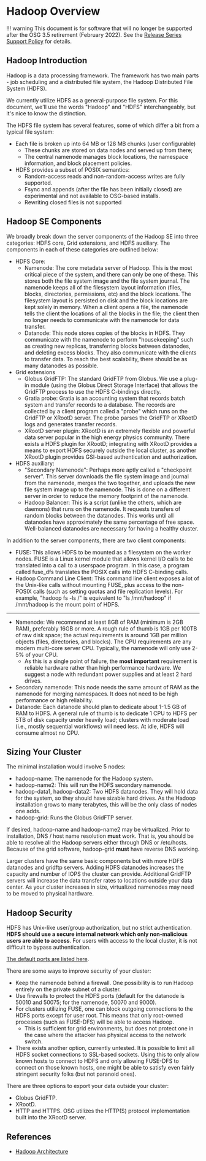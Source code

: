 Hadoop Overview
===============

!!! warning
    This document is for software that will no longer be supported after the OSG 3.5 retirement (February 2022).
    See the [Release Series Support Policy](https://opensciencegrid.org/technology/policy/release-series/) for details.

Hadoop Introduction
-------------------

Hadoop is a data processing framework.
The framework has two main parts - job scheduling and a distributed file system,
the Hadoop Distributed File System (HDFS).  

We currently utilize HDFS as a general-purpose file system. For this document,
we'll use the words "Hadoop" and "HDFS" interchangeably, but it's nice to know
the distinction.


The HDFS file system has several features, some of which differ a bit from a typical
file system:

- Each file is broken up into 64 MB or 128 MB chunks (user configurable)
    - These chunks are stored on data nodes and served up from there; 
    - The central namenode manages block locations, the namespace information, and block placement policies. 
- HDFS provides a subset of POSIX semantics:
    - Random-access reads and non-random-access writes are fully supported. 
    - Fsync and appends (after the file has been initially closed) are experimental and not available to OSG-based installs.
    - Rewriting closed files is not supported

Hadoop SE Components
--------------------

We broadly break down the server components of the Hadoop SE into three categories: HDFS core, Grid extensions, and HDFS
auxiliary. 
The components in each of these categories are outlined below:

-   HDFS Core:
    -   Namenode: The core metadata server of Hadoop. This is the most critical piece of the system, and there can only be one of these. This stores both the file system image and the file system journal. The namenode keeps all of the filesystem layout information (files, blocks, directories, permissions, etc) and the block locations. The filesystem layout is persisted on disk and the block locations are kept solely in memory. When a client opens a file, the namenode tells the client the locations of all the blocks in the file; the client then no longer needs to communicate with the namenode for data transfer.
    -   Datanode: This node stores copies of the blocks in HDFS. They communicate with the namenode to perform "housekeeping" such as creating new replicas, transferring blocks between datanodes, and deleting excess blocks. They also communicate with the clients to transfer data. To reach the best scalability, there should be as many datanodes as possible.
-   Grid extensions
    -   Globus GridFTP: The standard GridFTP from Globus. We use a plug-in module (using the Globus Direct Storage Interface) that allows the GridFTP process to use the HDFS C-bindings directly.
    -   Gratia probe: Gratia is an accounting system that records batch system and transfer records to a database. The records are collected by a client program called a "probe" which runs on the GridFTP or XRootD server.  The probe parses the GridFTP or XRootD logs and generates transfer records.
    -   XRootD server plugin: XRootD is an extremely flexible and powerful data server popular in the high energy physics community. There exists a HDFS plugin for XRootD; integrating with XRootD provides a means to export HDFS securely outside the local cluster, as another XRootD plugin provides GSI-based authentication and authorization.
-   HDFS auxiliary:
    -   "Secondary Namenode": Perhaps more aptly called a "checkpoint server". This server downloads the file system image and journal from the namenode, merges the two together, and uploads the new file system image up to the namenode. This is done on a different server in order to reduce the memory footprint of the namenode.
    -   Hadoop Balancer: This is a script (unlike the others, which are daemons) that runs on the namenode. It requests transfers of random blocks between the datanodes. This works until all datanodes have approximately the same percentage of free space. Well-balanced datanodes are necessary for having a healthy cluster.

In addition to the server components, there are two client components:

-   FUSE: This allows HDFS to be mounted as a filesystem on the worker nodes. FUSE is a Linux kernel module that allows kernel I/O calls to be translated into a call to a userspace program. In this case, a program called fuse\_dfs translates the POSIX calls into HDFS C-binding calls.
-   Hadoop Command Line Client: This command line client exposes a lot of the Unix-like calls without mounting FUSE, plus access to the non-POSIX calls (such as setting quotas and file replication levels). For example, "hadoop fs -ls /" is equivalent to "ls /mnt/hadoop" if /mnt/hadoop is the mount point of HDFS.

--------------------

-   Namenode: We recommend at least 8GB of RAM (minimum is 2GB RAM), preferably 16GB or more. A rough rule of thumb is 1GB per 100TB of raw disk space; the actual requirements is around 1GB per million objects (files, directories, and blocks). The CPU requirements are any modern multi-core server CPU. Typically, the namenode will only use 2-5% of your CPU.
    -   As this is a single point of failure, the **most important** requirement is reliable hardware rather than high performance hardware. We suggest a node with redundant power supplies and at least 2 hard drives.
-   Secondary namenode: This node needs the same amount of RAM as the namenode for merging namespaces. It does not need to be high performance or high reliability.
-   Datanode: Each datanode should plan to dedicate about 1-1.5 GB of RAM to HDFS. A general rule of thumb is to dedicate 1 CPU to HDFS per 5TB of disk capacity under heavily load; clusters with moderate load (i.e., mostly sequential workflows) will need less. At idle, HDFS will consume almost no CPU.

Sizing Your Cluster
---------------------

The minimal installation would involve 5 nodes:

- hadoop-name: The namenode for the Hadoop system.  
- hadoop-name2: This will run the HDFS secondary namenode. 
- hadoop-data1, hadoop-data2: Two HDFS datanodes. They will hold data for the system, so they should have sizable hard drives. As the Hadoop installation grows to many terabytes, this will be the only class of nodes one adds.
- hadoop-grid: Runs the Globus GridFTP server. 

If desired, hadoop-name and hadoop-name2 may be virtualized. 
Prior to installation, DNS / host name resolution **must** work. 
That is, you should be able to resolve all the Hadoop servers either through DNS or /etc/hosts. 
Because of the grid software, hadoop-grid **must** have reverse DNS working.  

Larger clusters have the same basic components but with  more HDFS datanodes and gridftp servers. 
Adding HDFS datanodes increases the capacity and  number of IOPS the cluster can provide.
Additional GridFTP servers will increase the data transfer rates to locations outside your data center.
As your cluster increases in size, virtualized namenodes may need to be moved to physical hardware.

Hadoop Security
---------------

HDFS has Unix-like user/group authorization, but no strict authentication. 
**HDFS should use a secure internal network which only non-malicious users are able to access**. 
For users with access to the local cluster, it is not difficult to bypass authentication.

[The default ports are listed here](http://www.cloudera.com/blog/2009/08/14/hadoop-default-ports-quick-reference/).

There are some ways to improve security of your cluster:

-   Keep the namenode behind a firewall. One possibility is to run Hadoop entirely on the private subnet of a cluster.
-   Use firewalls to protect the HDFS ports (default for the datanode is 50010 and 50075; for the namenode, 50070 and 9000).
-   For clusters utilizing FUSE, one can block outgoing connections to the HDFS ports except for user root. This means that only root-owned processes (such as FUSE-DFS) will be able to access Hadoop.
    -   This is sufficient for grid environments, but does not protect one in the case where the attacker has physical access to the network switch.
-   There exists another option, currently untested. It is possible to limit all HDFS socket connections to SSL-based sockets. Using this to only allow known hosts to connect to HDFS and only allowing FUSE-DFS to connect on those known hosts, one might be able to satisfy even fairly stringent security folks (but not paranoid ones).

There are three options to export your data outside your cluster:

-   Globus GridFTP.
-   XRootD.
-   HTTP and HTTPS.  OSG utilizes the HTTP(S) protocol implementation built into the XRootD server.


References
----------

- [Hadoop Architecture](http://hadoop.apache.org/docs/stable/hadoop-project-dist/hadoop-hdfs/HdfsDesign.html)

